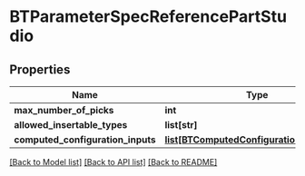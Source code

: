 # BTParameterSpecReferencePartStudio

## Properties
Name | Type | Description | Notes
------------ | ------------- | ------------- | -------------
**max_number_of_picks** | **int** |  | [optional] 
**allowed_insertable_types** | **list[str]** |  | [optional] 
**computed_configuration_inputs** | [**list[BTComputedConfigurationInputSpec]**](BTComputedConfigurationInputSpec.md) |  | [optional] 

[[Back to Model list]](../README.md#documentation-for-models) [[Back to API list]](../README.md#documentation-for-api-endpoints) [[Back to README]](../README.md)


